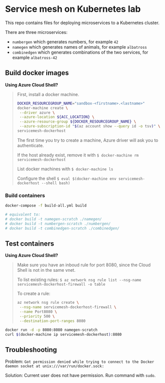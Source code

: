 # Service mesh on Kubernetes lab
This repo contains files for deploying microservices to a Kubernetes cluster.

There are three microservices:
* `numbergen` which generates numbers, for example `42`
* `namegen` which generates names of animals, for example `albatross`
* `combinedgen` which generates combinations of the two services, for example `albatross-42`

## Build docker images

**Using Azure Cloud Shell?**
> First, install a docker machine.
> ```bash
> DOCKER_RESOURCEGROUP_NAME="sandbox-<firstname>.<lastname>"
> docker-machine create \
>  --driver azure \
>  --azure-location ${ACC_LOCATION} \
>  --azure-resource-group ${DOCKER_RESOURCEGROUP_NAME} \
>  --azure-subscription-id "$(az account show --query id -o tsv)" \
> servicemesh-dockerhost
> ```
> The first time you try to create a machine, Azure driver will ask you to authenticate.
>
> If the host already exist, remove it with `$ docker-machine rm servicemesh-dockerhost`
>
> List docker machines with `$ docker-machine ls`
>
> Configure the shell `$ eval $(docker-machine env servicemesh-dockerhost --shell bash)`

### Build containers
```bash
docker-compose -f build-all.yml build

# equivalent to:
# docker build -t namegen-scratch ./namegen/
# docker build -t numbergen-scratch ./numbergen/
# docker build -t combinedgen-scratch ./combinedgen/
```

## Test containers
**Using Azure Cloud Shell?**
> Make sure you have an inboud rule for port 8080, since the Cloud Shell is not in the same vnet.
>
> To list existing rules: `$ az network nsg rule list --nsg-name servicemesh-dockerhost-firewall -o table`
>
> To create a rule:
> ```bash
> az network nsg rule create \
>  --nsg-name servicemesh-dockerhost-firewall \
>  --name Port8080 \
>  --priority 500 \
>  --destination-port-ranges 8080
> ```

```bash
docker run -d -p 8080:8080 namegen-scratch
curl $(docker-machine ip servicemesh-dockerhost):8080
```

## Troubleshooting
Problem: `Got permission denied while trying to connect to the Docker daemon socket at unix:///var/run/docker.sock:`

Solution: Current user does not have permission. Run command with `sudo`.
